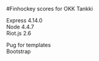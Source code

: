 #Finhockey scores for OKK Tankki
 
Express 4.14.0  
Node 4.4.7  
Riot.js 2.6  

Pug for templates  
Bootstrap